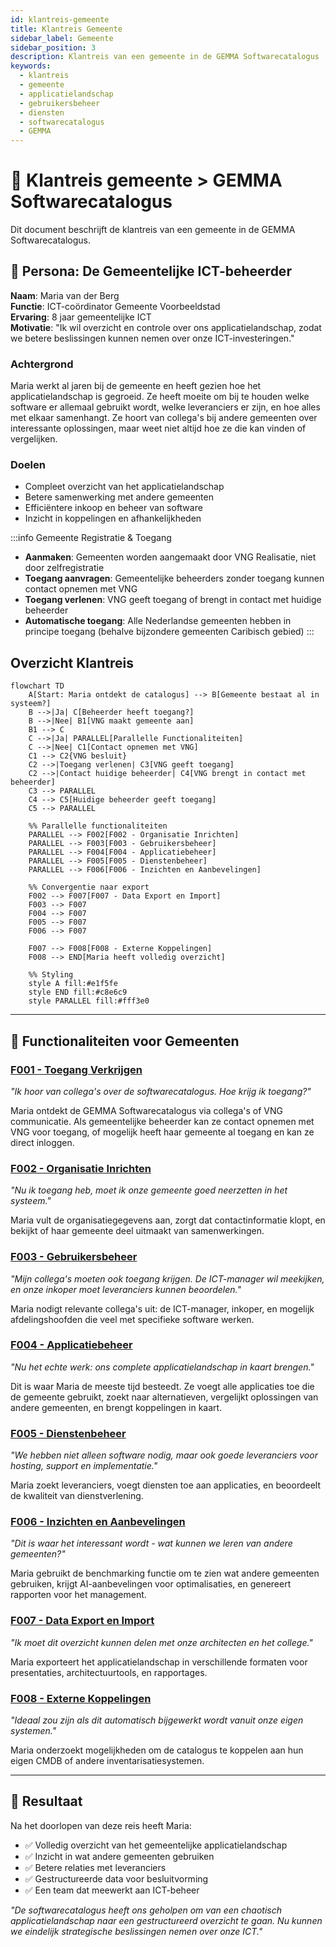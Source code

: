 ```yaml
---
id: klantreis-gemeente
title: Klantreis Gemeente
sidebar_label: Gemeente
sidebar_position: 3
description: Klantreis van een gemeente in de GEMMA Softwarecatalogus
keywords:
  - klantreis
  - gemeente
  - applicatielandschap
  - gebruikersbeheer
  - diensten
  - softwarecatalogus
  - GEMMA
---
```


# 🧭 Klantreis gemeente > GEMMA Softwarecatalogus

Dit document beschrijft de klantreis van een gemeente in de GEMMA Softwarecatalogus.

## 👤 Persona: De Gemeentelijke ICT-beheerder

**Naam**: Maria van der Berg  
**Functie**: ICT-coördinator Gemeente Voorbeeldstad  
**Ervaring**: 8 jaar gemeentelijke ICT  
**Motivatie**: "Ik wil overzicht en controle over ons applicatielandschap, zodat we betere beslissingen kunnen nemen over onze ICT-investeringen."

### Achtergrond
Maria werkt al jaren bij de gemeente en heeft gezien hoe het applicatielandschap is gegroeid. Ze heeft moeite om bij te houden welke software er allemaal gebruikt wordt, welke leveranciers er zijn, en hoe alles met elkaar samenhangt. Ze hoort van collega's bij andere gemeenten over interessante oplossingen, maar weet niet altijd hoe ze die kan vinden of vergelijken.

### Doelen
- Compleet overzicht van het applicatielandschap
- Betere samenwerking met andere gemeenten
- Efficiëntere inkoop en beheer van software
- Inzicht in koppelingen en afhankelijkheden

:::info Gemeente Registratie & Toegang
- **Aanmaken**: Gemeenten worden aangemaakt door VNG Realisatie, niet door zelfregistratie
- **Toegang aanvragen**: Gemeentelijke beheerders zonder toegang kunnen contact opnemen met VNG
- **Toegang verlenen**: VNG geeft toegang of brengt in contact met huidige beheerder
- **Automatische toegang**: Alle Nederlandse gemeenten hebben in principe toegang (behalve bijzondere gemeenten Caribisch gebied)
:::

## Overzicht Klantreis

```mermaid
flowchart TD
    A[Start: Maria ontdekt de catalogus] --> B[Gemeente bestaat al in systeem?]
    B -->|Ja| C[Beheerder heeft toegang?]
    B -->|Nee| B1[VNG maakt gemeente aan]
    B1 --> C
    C -->|Ja| PARALLEL[Parallelle Functionaliteiten]
    C -->|Nee| C1[Contact opnemen met VNG]
    C1 --> C2{VNG besluit}
    C2 -->|Toegang verlenen| C3[VNG geeft toegang]
    C2 -->|Contact huidige beheerder| C4[VNG brengt in contact met beheerder]
    C3 --> PARALLEL
    C4 --> C5[Huidige beheerder geeft toegang]
    C5 --> PARALLEL
    
    %% Parallelle functionaliteiten
    PARALLEL --> F002[F002 - Organisatie Inrichten]
    PARALLEL --> F003[F003 - Gebruikersbeheer]
    PARALLEL --> F004[F004 - Applicatiebeheer]
    PARALLEL --> F005[F005 - Dienstenbeheer]
    PARALLEL --> F006[F006 - Inzichten en Aanbevelingen]
    
    %% Convergentie naar export
    F002 --> F007[F007 - Data Export en Import]
    F003 --> F007
    F004 --> F007
    F005 --> F007
    F006 --> F007
    
    F007 --> F008[F008 - Externe Koppelingen]
    F008 --> END[Maria heeft volledig overzicht]
    
    %% Styling
    style A fill:#e1f5fe
    style END fill:#c8e6c9
    style PARALLEL fill:#fff3e0
```

---

## 🎯 Functionaliteiten voor Gemeenten

### [F001 - Toegang Verkrijgen](../Functionaliteiten/F001-toegang-verkrijgen.md)
*"Ik hoor van collega's over de softwarecatalogus. Hoe krijg ik toegang?"*

Maria ontdekt de GEMMA Softwarecatalogus via collega's of VNG communicatie. Als gemeentelijke beheerder kan ze contact opnemen met VNG voor toegang, of mogelijk heeft haar gemeente al toegang en kan ze direct inloggen.

### [F002 - Organisatie Inrichten](../Functionaliteiten/F002-organisatie-inrichten.md)
*"Nu ik toegang heb, moet ik onze gemeente goed neerzetten in het systeem."*

Maria vult de organisatiegegevens aan, zorgt dat contactinformatie klopt, en bekijkt of haar gemeente deel uitmaakt van samenwerkingen.

### [F003 - Gebruikersbeheer](../Functionaliteiten/F003-gebruikersbeheer.md)
*"Mijn collega's moeten ook toegang krijgen. De ICT-manager wil meekijken, en onze inkoper moet leveranciers kunnen beoordelen."*

Maria nodigt relevante collega's uit: de ICT-manager, inkoper, en mogelijk afdelingshoofden die veel met specifieke software werken.

### [F004 - Applicatiebeheer](../Functionaliteiten/F004-applicatiebeheer.md)
*"Nu het echte werk: ons complete applicatielandschap in kaart brengen."*

Dit is waar Maria de meeste tijd besteedt. Ze voegt alle applicaties toe die de gemeente gebruikt, zoekt naar alternatieven, vergelijkt oplossingen van andere gemeenten, en brengt koppelingen in kaart.

### [F005 - Dienstenbeheer](../Functionaliteiten/F005-dienstenbeheer.md)
*"We hebben niet alleen software nodig, maar ook goede leveranciers voor hosting, support en implementatie."*

Maria zoekt leveranciers, voegt diensten toe aan applicaties, en beoordeelt de kwaliteit van dienstverlening.

### [F006 - Inzichten en Aanbevelingen](../Functionaliteiten/F006-inzichten-en-aanbevelingen.md)
*"Dit is waar het interessant wordt - wat kunnen we leren van andere gemeenten?"*

Maria gebruikt de benchmarking functie om te zien wat andere gemeenten gebruiken, krijgt AI-aanbevelingen voor optimalisaties, en genereert rapporten voor het management.

### [F007 - Data Export en Import](../Functionaliteiten/F007-data-export-import.md)
*"Ik moet dit overzicht kunnen delen met onze architecten en het college."*

Maria exporteert het applicatielandschap in verschillende formaten voor presentaties, architectuurtools, en rapportages.

### [F008 - Externe Koppelingen](../Functionaliteiten/F008-externe-koppelingen.md)
*"Ideaal zou zijn als dit automatisch bijgewerkt wordt vanuit onze eigen systemen."*

Maria onderzoekt mogelijkheden om de catalogus te koppelen aan hun eigen CMDB of andere inventarisatiesystemen.

---

## 🎉 Resultaat

Na het doorlopen van deze reis heeft Maria:
- ✅ Volledig overzicht van het gemeentelijke applicatielandschap
- ✅ Inzicht in wat andere gemeenten gebruiken
- ✅ Betere relaties met leveranciers
- ✅ Gestructureerde data voor besluitvorming
- ✅ Een team dat meewerkt aan ICT-beheer

*"De softwarecatalogus heeft ons geholpen om van een chaotisch applicatielandschap naar een gestructureerd overzicht te gaan. Nu kunnen we eindelijk strategische beslissingen nemen over onze ICT."*